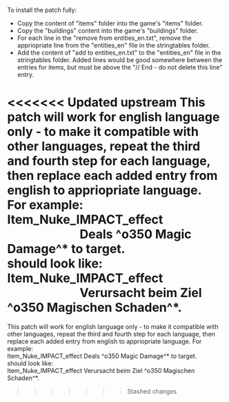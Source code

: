 To install the patch fully:
* Copy the content of "items" folder into the game's "items" folder.
* Copy the "buildings" content into the game's "buildings" folder.
* For each line in the "remove from entities_en.txt", remove the appriopriate line from the "entities_en" file in the stringtables folder.
* Add the content of "add to entities_en.txt" to the "entities_en" file in the stringtables folder. Added lines would be good somewhere between the entries for items, but must be above the "// End - do not delete this line" entry.

<<<<<<< Updated upstream
This patch will work for english language only - to make it compatible with other languages, repeat the third and fourth step for each language, then replace each added entry from english to appriopriate language.  
For example:  
Item_Nuke_IMPACT_effect&emsp;&emsp;&emsp;&emsp;&emsp;&emsp;&emsp;&emsp;&emsp;&emsp;&emsp;Deals ^o350 Magic Damage^* to target.  
should look like:  
Item_Nuke_IMPACT_effect&emsp;&emsp;&emsp;&emsp;&emsp;&emsp;&emsp;&emsp;&emsp;&emsp;&emsp;Verursacht beim Ziel ^o350 Magischen Schaden^*.  
=======
This patch will work for english language only - to make it compatible with other languages, repeat the third and fourth step for each language, then replace each added entry from english to appriopriate language.
For example:  
Item_Nuke_IMPACT_effect											Deals ^o350 Magic Damage^* to target.  
should look like:  
Item_Nuke_IMPACT_effect											Verursacht beim Ziel ^o350 Magischen Schaden^*.  
>>>>>>> Stashed changes
